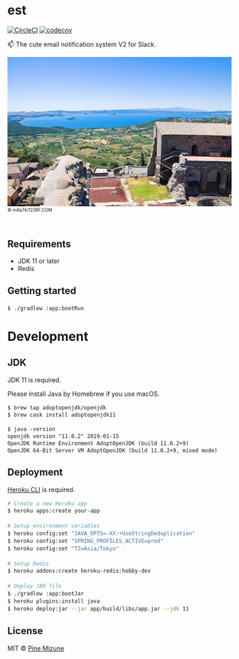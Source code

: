 # est
[![CircleCI](https://circleci.com/gh/pine/est.svg?style=shield&circle-token=5da684fe3eb45157e7b6069434a82bf37c95fa0f)](https://circleci.com/gh/pine/est)
[![codecov](https://codecov.io/gh/pine/est/branch/master/graph/badge.svg)](https://codecov.io/gh/pine/est)

:mailbox: The cute email notification system V2 for Slack.

![](images/resized.jpg)<br>
<sup><sup>&copy; milla74/123RF.COM</sup></sup>
<br>
<br>

## Requirements

- JDK 11 or later
- Redis

## Getting started

```
$ ./gradlew :app:bootRun
```

# Development
##  JDK
JDK 11 is required.

Please install Java by Homebrew if you use macOS.

```
$ brew tap adoptopenjdk/openjdk
$ brew cask install adoptopenjdk11

$ java -version
openjdk version "11.0.2" 2019-01-15
OpenJDK Runtime Environment AdoptOpenJDK (build 11.0.2+9)
OpenJDK 64-Bit Server VM AdoptOpenJDK (build 11.0.2+9, mixed mode)
```

## Deployment
[Heroku CLI](https://devcenter.heroku.com/articles/heroku-cli) is required.

```bash
# Create a new Heroku app
$ heroku apps:create your-app

# Setup environment variables
$ heroku config:set "JAVA_OPTS=-XX:+UseStringDeduplication"
$ heroku config:set "SPRING_PROFILES_ACTIVE=prod"
$ heroku config:set "TZ=Asia/Tokyo"

# Setup Redis
$ heroku addons:create heroku-redis:hobby-dev

# Deploy JAR file
$ ./gradlew :app:bootJar
$ heroku plugins:install java
$ heroku deploy:jar --jar app/build/libs/app.jar --jdk 11
```

## License
MIT &copy; [Pine Mizune](https://profile.pine.moe)
